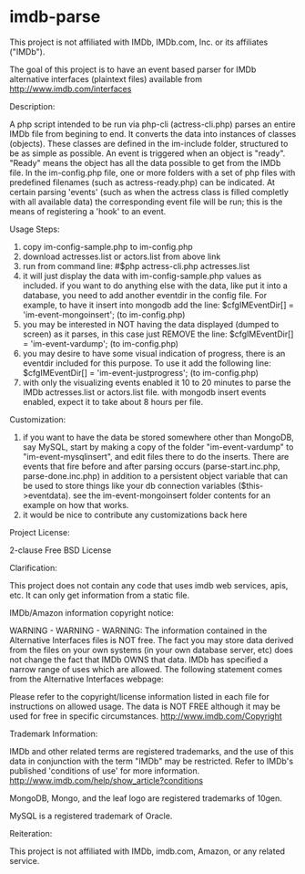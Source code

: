 imdb-parse
==========

This project is not affiliated with IMDb, IMDb.com, Inc. or its affiliates ("IMDb").


The goal of this project is to have an event based parser for IMDb alternative interfaces (plaintext files) available from
http://www.imdb.com/interfaces

Description:

A php script intended to be run via php-cli (actress-cli.php) parses an entire IMDb file from begining to end. It converts the data into instances of classes (objects). These classes are defined in the im-include folder, structured to be as simple as possible. An event is triggered when an object is "ready". "Ready" means the object has all the data possible to get from the IMDb file. In the im-config.php file, one or more folders with a set of php files with predefined filenames (such as actress-ready.php) can be indicated. At certain parsing 'events' (such as when the actress class is filled completly with all available data) the corresponding event file will be run; this is the means of registering a 'hook' to an event.

Usage Steps:

1. copy im-config-sample.php to im-config.php
2. download actresses.list or actors.list from above link
3. run from command line: #$php actress-cli.php actresses.list 
4. it will just display the data with im-config-sample.php values as included.
if you want to do anything else with the data, like put it into a database, you need to add another eventdir in the config file. For example, to have it insert into mongodb add the line:
	$cfgIMEventDir[] = 'im-event-mongoinsert'; (to im-config.php)
5. you may be interested in NOT having the data displayed (dumped to screen) as it parses, in this case just REMOVE the line:
	$cfgIMEventDir[] = 'im-event-vardump'; (to im-config.php)
6. you may desire to have some visual indication of progress, there is an eventdir included for this purpose. To use it add the following line:
	$cfgIMEventDir[] = 'im-event-justprogress';  (to im-config.php)
7. with only the visualizing events enabled it 10 to 20 minutes to parse the IMDb actresses.list or actors.list file. with mongodb insert events enabled, expect it to take about 8 hours per file.

Customization:

1. if you want to have the data be stored somewhere other than MongoDB, say MySQL, start by making a copy of the folder "im-event-vardump" to "im-event-mysqlinsert", and edit files there to do the inserts. There are events that fire before and after parsing occurs (parse-start.inc.php, parse-done.inc.php) in addition to a persistent object variable that can be used to store things like your db connection variables ($this->eventdata). see the im-event-mongoinsert folder contents for an example on how that works.
2. it would be nice to contribute any customizations back here

Project License:

2-clause Free BSD License

Clarification:

This project does not contain any code that uses imdb web services, apis, etc. It can only get information from a static file.


IMDb/Amazon information copyright notice:

WARNING - WARNING - WARNING: The information contained in the Alternative Interfaces files is NOT free. The fact you may store data derived from the files on your own systems (in your own database server, etc) does not change the fact that IMDb OWNS that data. IMDb has specified a narrow range of uses which are allowed. The following statement comes from the Alternative Interfaces webpage:

Please refer to the copyright/license information listed in each file for instructions on allowed usage. The data is NOT FREE although it may be used for free in specific circumstances.
http://www.imdb.com/Copyright


Trademark Information:

IMDb and other related terms are registered trademarks, and the use of this data in conjunction with the term "IMDb" may be restricted. Refer to IMDb's published 'conditions of use' for more information. http://www.imdb.com/help/show_article?conditions 

MongoDB, Mongo, and the leaf logo are registered trademarks of 10gen.

MySQL is a registered trademark of Oracle.

Reiteration: 

This project is not affiliated with IMDb, imdb.com, Amazon, or any related service.


